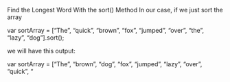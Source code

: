 Find the Longest Word With the sort() Method
In our case, if we just sort the array

var sortArray = [“The”, “quick”, “brown”, “fox”, “jumped”, “over”, “the”, “lazy”, “dog”].sort();

we will have this output:

var sortArray = [“The”, “brown”, “dog”, “fox”, “jumped”, “lazy”, “over”, “quick”, “